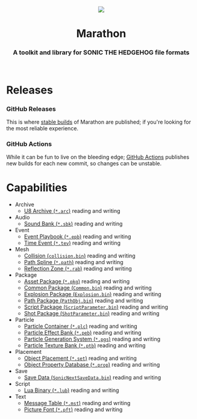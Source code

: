 <br>

<p align="center">
    <img src="https://raw.githubusercontent.com/HyperBE32/Marathon/legacy-marathon-master/Marathon.Resources/Resources/Images/Logos/Toolkit_Medium_Colour.png" />
</p>

<h1 align="center">Marathon</h1>

<h3 align="center">A toolkit and library for SONIC THE HEDGEHOG file formats</h3>

<br>

# Releases

### GitHub Releases
This is where [stable builds](https://github.com/HyperBE32/Marathon/releases) of Marathon are published; if you're looking for the most reliable experience.

### GitHub Actions
While it can be fun to live on the bleeding edge; [GitHub Actions](https://github.com/Big-Endian-32/Marathon/actions) publishes new builds for each new commit, so changes can be unstable.

# Capabilities

- Archive
    - [U8 Archive (`*.arc`)](https://github.com/Big-Endian-32/Marathon/blob/master/Marathon/Formats/Archive/U8Archive.cs) reading and writing
- Audio
    - [Sound Bank (`*.sbk`)](https://github.com/Big-Endian-32/Marathon/blob/master/Marathon/Formats/Audio/SoundBank.cs) reading and writing
- Event
    - [Event Playbook (`*.epb`)](https://github.com/Big-Endian-32/Marathon/blob/master/Marathon/Formats/Event/EventPlaybook.cs) reading and writing
    - [Time Event (`*.tev`)](https://github.com/Big-Endian-32/Marathon/blob/master/Marathon/Formats/Event/TimeEvent.cs) reading and writing
- Mesh
    - [Collision (`collision.bin`)](https://github.com/Big-Endian-32/Marathon/blob/master/Marathon/Formats/Mesh/Collision.cs) reading and writing    
    - [Path Spline (`*.path`)](https://github.com/Big-Endian-32/Marathon/blob/master/Marathon/Formats/Mesh/PathSpline.cs) reading and writing
    - [Reflection Zone (`*.rab`)](https://github.com/Big-Endian-32/Marathon/blob/master/Marathon/Formats/Mesh/ReflectionZone.cs) reading and writing
- Package
    - [Asset Package (`*.pkg`)](https://github.com/Big-Endian-32/Marathon/blob/master/Marathon/Formats/Package/AssetPackage.cs) reading and writing
    - [Common Package (`Common.bin`)](https://github.com/Big-Endian-32/Marathon/blob/master/Marathon/Formats/Package/CommonPackage.cs) reading and writing
    - [Explosion Package (`Explosion.bin`)](https://github.com/Big-Endian-32/Marathon/blob/master/Marathon/Formats/Package/ExplosionPackage.cs) reading and writing
    - [Path Package (`PathObj.bin`)](https://github.com/Big-Endian-32/Marathon/blob/master/Marathon/Formats/Package/PathPackage.cs) reading and writing
    - [Script Package (`ScriptParameter.bin`)](https://github.com/Big-Endian-32/Marathon/blob/master/Marathon/Formats/Package/ScriptPackage.cs) reading and writing
    - [Shot Package (`ShotParameter.bin`)](https://github.com/Big-Endian-32/Marathon/blob/master/Marathon/Formats/Package/ShotPackage.cs) reading and writing
- Particle
    - [Particle Container (`*.plc`)](https://github.com/Big-Endian-32/Marathon/blob/master/Marathon/Formats/Particle/ParticleContainer.cs) reading and writing
    - [Particle Effect Bank (`*.peb`)](https://github.com/Big-Endian-32/Marathon/blob/master/Marathon/Formats/Particle/ParticleEffectBank.cs) reading and writing
    - [Particle Generation System (`*.pgs`)](https://github.com/Big-Endian-32/Marathon/blob/master/Marathon/Formats/Particle/ParticleGenerationSystem.cs) reading and writing
    - [Particle Texture Bank (`*.ptb`)](https://github.com/Big-Endian-32/Marathon/blob/master/Marathon/Formats/Particle/ParticleTextureBank.cs) reading and writing
- Placement
    - [Object Placement (`*.set`)](https://github.com/Big-Endian-32/Marathon/blob/master/Marathon/Formats/Placement/ObjectPlacement.cs) reading and writing    
    - [Object Property Database (`*.prop`)](https://github.com/Big-Endian-32/Marathon/blob/master/Marathon/Formats/Placement/ObjectPropertyDatabase.cs) reading and writing
- Save
    - [Save Data (`SonicNextSaveData.bin`)](https://github.com/Big-Endian-32/Marathon/blob/master/Marathon/Formats/Save/SonicNextSaveData.cs) reading and writing
- Script
    - [Lua Binary (`*.lub`)](https://github.com/Big-Endian-32/Marathon/blob/master/Marathon/Formats/Script/Lua/LuaBinary.cs) reading and writing
- Text
    - [Message Table (`*.mst`)](https://github.com/Big-Endian-32/Marathon/blob/master/Marathon/Formats/Text/MessageTable.cs) reading and writing
    - [Picture Font (`*.pft`)](https://github.com/Big-Endian-32/Marathon/blob/master/Marathon/Formats/Text/PictureFont.cs) reading and writing